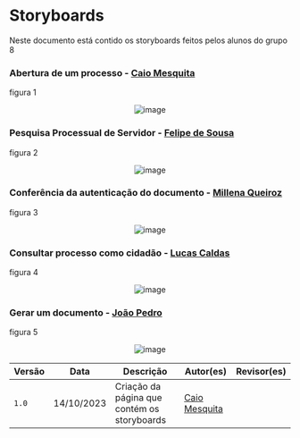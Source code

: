 # Storyboards
Neste documento está contido os storyboards feitos pelos alunos do grupo 8

### Abertura de um processo - [Caio Mesquita](https://github.com/Caiomesvie)
figura 1
<center>
<img src="https://github.com/Interacao-Humano-Computador/2023.2-SEI-GDF/assets/96022527/92e5fcca-2edb-48dd-9d97-410450fbabc7" data-origin="https://github.com/Interacao-Humano-Computador/2023.2-SEI-GDF/assets/96022527/92e5fcca-2edb-48dd-9d97-410450fbabc7" alt="image">
</center>


### Pesquisa Processual de Servidor - [Felipe de Sousa](https://github.com/fsousac)
figura 2
<center>
<img src="https://github.com/Interacao-Humano-Computador/2023.2-SEI-GDF/assets/96022527/a6a7cc98-2f1c-474b-91a3-9b7b6f5d5103" data-origin="https://github.com/Interacao-Humano-Computador/2023.2-SEI-GDF/assets/96022527/a6a7cc98-2f1c-474b-91a3-9b7b6f5d5103" alt="image">
</center>

### Conferência da autenticação do documento - [Millena Queiroz](https://github.com/MillenaQueiroz)
figura 3
<center>
<img src="https://github.com/Interacao-Humano-Computador/2023.2-SEI-GDF/assets/96022527/6511b612-e0e7-4529-a026-c720cb585f52" data-origin="https://github.com/Interacao-Humano-Computador/2023.2-SEI-GDF/assets/96022527/6511b612-e0e7-4529-a026-c720cb585f52" alt="image">
</center>



### Consultar processo como cidadão - [Lucas Caldas](https://github.com/lucascaldasb)
figura 4
<center>
<img src="https://github.com/Interacao-Humano-Computador/2023.2-SEI-GDF/assets/96022527/15289897-9b5b-4e52-a9f8-caa21dd09045" data-origin="https://github.com/Interacao-Humano-Computador/2023.2-SEI-GDF/assets/96022527/15289897-9b5b-4e52-a9f8-caa21dd09045" alt="image">
</center>


### Gerar um documento - [João Pedro](https://github.com/JoosPerro)
figura 5
<center>
<img src="https://github.com/Interacao-Humano-Computador/2023.2-SEI-GDF/assets/96022527/7a3a6ca7-d5f5-41f9-8d57-136ffcd761b6" data-origin="https://github.com/Interacao-Humano-Computador/2023.2-SEI-GDF/assets/96022527/7a3a6ca7-d5f5-41f9-8d57-136ffcd761b6" alt="image">
</center>


| Versão | Data       | Descrição                                       | Autor(es)                                                                                     | Revisor(es)                                      |
| ------ | ---------- | ----------------------------------------------- | ------------------------------------------------| ------------------------------------------------ |
| `1.0`  | 14/10/2023 | Criação da página que contém os storyboards | [Caio Mesquita](https://github.com/Caiomesvie)  |                                   | 
